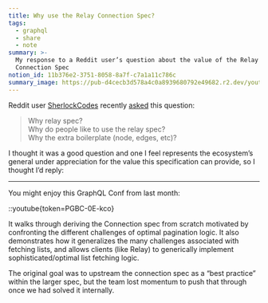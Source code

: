 ```yaml
---
title: Why use the Relay Connection Spec?
tags:
  - graphql
  - share
  - note
summary: >-
  My response to a Reddit user’s question about the value of the Relay
  Connection Spec
notion_id: 11b376e2-3751-8058-8a7f-c7a1a11c786c
summary_image: https://pub-d4cecb3d578a4c0a8939680792e49682.r2.dev/youtube/PGBC-0E-kco.jpg
---
```

Reddit user [SherlockCodes](https://www.reddit.com/user/SherlockCodes/) recently [asked](https://www.reddit.com/r/graphql/s/wB2DEFtFQg) this question:

> Why relay spec?\
> Why do people like to use the relay spec?\
> Why the extra boilerplate (node, edges, etc)?

I thought it was a good question and one I feel represents the ecosystem’s general under appreciation for the value this specification can provide, so I thought I’d reply:

---

You might enjoy this GraphQL Conf from last month:

::youtube{token=PGBC-0E-kco}

It walks through deriving the Connection spec from scratch motivated by confronting the different challenges of optimal pagination logic. It also demonstrates how it generalizes the many challenges associated with fetching lists, and allows clients (like Relay) to generically implement sophisticated/optimal list fetching logic.

The original goal was to upstream the connection spec as a “best practice” within the larger spec, but the team lost momentum to push that through once we had solved it internally.
